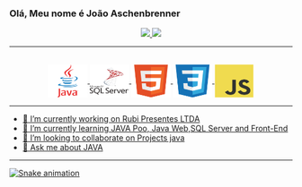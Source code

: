 ### Olá, Meu nome é João Aschenbrenner


<div align="center">
  <a href="https://github.com/Joao-Aschenbrenner">
  <img height="150em" src="https://github-readme-stats.vercel.app/api?username=Joao-Aschenbrenner&show_icons=true&theme=shadow&include_all_commits=true&count_private=true"/>
  <img height="150em" src="https://github-readme-stats.vercel.app/api/top-langs/?username=Joao-Aschenbrenner&layout=compact&langs_count=7&theme=dracula"/>
</div>

---

<div style="display: inline_block" align="center">
<br>

  <img align="center" alt="JAVA" height="60" width="70" src="https://raw.githubusercontent.com/devicons/devicon/master/icons/java/java-original-wordmark.svg" />

  <img align="center" alt="SQL SERVER" height="60" width="70" src="https://github.com/Joao-Aschenbrenner/Joao-Aschenbrenner/blob/main/devicon-master/icons/microsoftsqlserver/microsoft-sql-server-logo-svgrepo-com.svg" />

  <img align="center" alt="HTML" height="60" width="70" src="https://raw.githubusercontent.com/devicons/devicon/master/icons/html5/html5-original.svg" />

  <img align="center" alt="CSS" height="60" width="70" src="https://github.com/Joao-Aschenbrenner/Joao-Aschenbrenner/blob/main/devicon-master/icons/css3/css3-original.svg" />

  <img align="center" alt="JavaScript" height="60" width="70" src="https://raw.githubusercontent.com/devicons/devicon/master/icons/javascript/javascript-original.svg" />
  
</div>

---

- 🔭 I’m currently working on Rubi Presentes LTDA
- 🌱 I’m currently learning JAVA Poo, Java Web,SQL Server and Front-End
- 👯 I’m looking to collaborate on Projects java
- 💬 Ask me about JAVA

---

 ![Snake animation](https://github.com/Joao-Aschenbrenner/Joao-Aschenbrenner/blob/output/github-contribution-grid-snake.svg)
